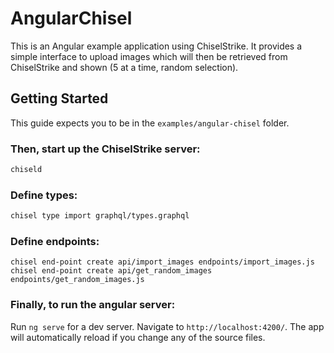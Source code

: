 # AngularChisel

This is an Angular example application using ChiselStrike. It provides a simple interface to upload images which will then be retrieved from ChiselStrike and shown (5 at a time, random selection).

## Getting Started

This guide expects you to be in the `examples/angular-chisel` folder. 

### Then, start up the ChiselStrike server:

```bash
chiseld
```

### Define types:

```bash
chisel type import graphql/types.graphql
```

### Define endpoints:

```
chisel end-point create api/import_images endpoints/import_images.js
chisel end-point create api/get_random_images endpoints/get_random_images.js
```

### Finally, to run the angular server:

Run `ng serve` for a dev server. Navigate to `http://localhost:4200/`. The app will automatically reload if you change any of the source files.

